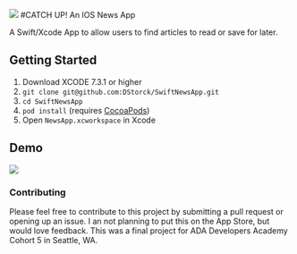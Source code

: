 
![](http://i.imgur.com/nhSl84N.png)
#CATCH UP! An IOS News App

A Swift/Xcode App to allow users to find articles to read or save for later.

## Getting Started

1. Download XCODE 7.3.1 or higher
2. `git clone git@github.com:DStorck/SwiftNewsApp.git`
3. `cd SwiftNewsApp`
4. `pod install` (requires [CocoaPods](https://cocoapods.org))
5. Open `NewsApp.xcworkspace` in Xcode

## Demo
![](http://i.imgur.com/IkzszYJ.gif)


### Contributing

Please feel free to contribute to this project by submitting a pull request or opening up an issue. I an not planning to put this on the App Store, but would love feedback. This was a final project for ADA Developers Academy Cohort 5 in Seattle, WA.
